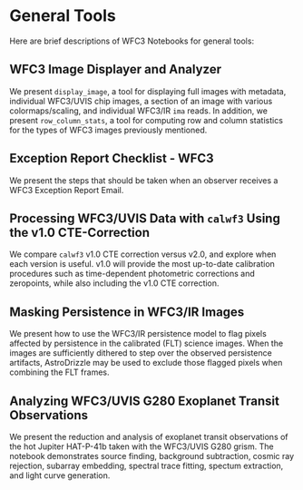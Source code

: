 # General Tools
Here are brief descriptions of WFC3 Notebooks for general tools:

## WFC3 Image Displayer and Analyzer
We present `display_image`, a tool for displaying full images 
with metadata, individual WFC3/UVIS chip images, a section of an image with 
various colormaps/scaling, and individual WFC3/IR `ima` reads. In addition, we 
present `row_column_stats`, a tool for computing row and column statistics for 
the types of WFC3 images previously mentioned.

## Exception Report Checklist - WFC3
We present the steps that should be taken when an observer receives a WFC3 
Exception Report Email.

## Processing WFC3/UVIS Data with `calwf3` Using the v1.0 CTE-Correction
We compare `calwf3` v1.0 CTE correction versus v2.0, and explore
when each version is useful. v1.0 will provide the most up-to-date calibration 
procedures such as time-dependent photometric corrections and zeropoints, while 
also including the v1.0 CTE correction.

## Masking Persistence in WFC3/IR Images
We present how to use the WFC3/IR persistence model to flag pixels affected by 
persistence in the calibrated (FLT) science images. When the images are 
sufficiently dithered to step over the observed persistence artifacts, 
AstroDrizzle may be used to exclude those flagged pixels when combining the FLT 
frames. 

## Analyzing WFC3/UVIS G280 Exoplanet Transit Observations
We present the reduction and analysis of exoplanet transit observations of the 
hot Jupiter HAT-P-41b taken with the WFC3/UVIS G280 grism. The notebook
demonstrates source finding, background subtraction, cosmic ray rejection, 
subarray embedding, spectral trace fitting, spectum extraction, and light curve
generation.
